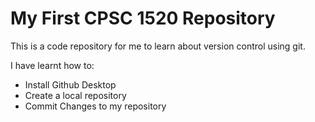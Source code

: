 # My First CPSC 1520 Repository	
This is a code repository for me to learn about version control using git.

I have learnt how to:

- Install Github Desktop
- Create a local repository
- Commit Changes to my repository